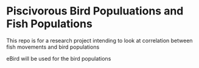 # Piscivorous Bird Populuations and Fish Populations

This repo is for a research project intending to look at correlation between fish movements and bird populations

eBird will be used for the bird populations
